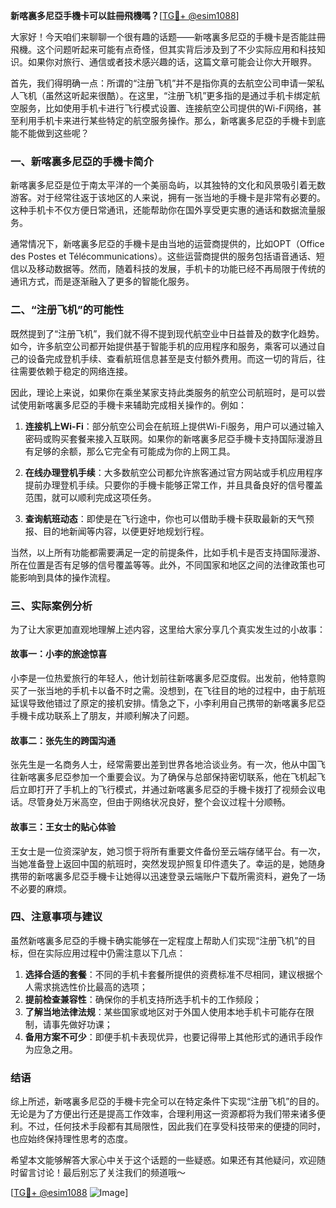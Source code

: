 **新喀裏多尼亞手機卡可以註冊飛機嗎？**[[TG💪+ @esim1088](https://t.me/s/esim1088)]

大家好！今天咱们来聊聊一个很有趣的话题——新喀裏多尼亞的手機卡是否能註冊飛機。这个问题听起来可能有点奇怪，但其实背后涉及到了不少实际应用和科技知识。如果你对旅行、通信或者技术感兴趣的话，这篇文章可能会让你大开眼界。

首先，我们得明确一点：所谓的“注册飞机”并不是指你真的去航空公司申请一架私人飞机（虽然这听起来很酷）。在这里，“注册飞机”更多指的是通过手机卡绑定航空服务，比如使用手机卡进行飞行模式设置、连接航空公司提供的Wi-Fi网络，甚至利用手机卡来进行某些特定的航空服务操作。那么，新喀裏多尼亞的手機卡到底能不能做到这些呢？

### 一、新喀裏多尼亞的手機卡简介

新喀裏多尼亞是位于南太平洋的一个美丽岛屿，以其独特的文化和风景吸引着无数游客。对于经常往返于该地区的人来说，拥有一张当地的手機卡是非常有必要的。这种手机卡不仅方便日常通讯，还能帮助你在国外享受更实惠的通话和数据流量服务。

通常情况下，新喀裏多尼亞的手機卡是由当地的运营商提供的，比如OPT（Office des Postes et Télécommunications）。这些运营商提供的服务包括语音通话、短信以及移动数据等。然而，随着科技的发展，手机卡的功能已经不再局限于传统的通讯方式，而是逐渐融入了更多的智能化服务。

### 二、“注册飞机”的可能性

既然提到了“注册飞机”，我们就不得不提到现代航空业中日益普及的数字化趋势。如今，许多航空公司都开始提供基于智能手机的应用程序和服务，乘客可以通过自己的设备完成登机手续、查看航班信息甚至是支付额外费用。而这一切的背后，往往需要依赖于稳定的网络连接。

因此，理论上来说，如果你在乘坐某家支持此类服务的航空公司航班时，是可以尝试使用新喀裏多尼亞的手機卡来辅助完成相关操作的。例如：

1. **连接机上Wi-Fi**：部分航空公司会在航班上提供Wi-Fi服务，用户可以通过输入密码或购买套餐来接入互联网。如果你的新喀裏多尼亞手機卡支持国际漫游且有足够的余额，那么它完全有可能成为你的上网工具。
   
2. **在线办理登机手续**：大多数航空公司都允许旅客通过官方网站或手机应用程序提前办理登机手续。只要你的手機卡能够正常工作，并且具备良好的信号覆盖范围，就可以顺利完成这项任务。

3. **查询航班动态**：即使是在飞行途中，你也可以借助手機卡获取最新的天气预报、目的地新闻等内容，以便更好地规划行程。

当然，以上所有功能都需要满足一定的前提条件，比如手机卡是否支持国际漫游、所在位置是否有足够的信号覆盖等等。此外，不同国家和地区之间的法律政策也可能影响到具体的操作流程。

### 三、实际案例分析

为了让大家更加直观地理解上述内容，这里给大家分享几个真实发生过的小故事：

#### 故事一：小李的旅途惊喜
小李是一位热爱旅行的年轻人，他计划前往新喀裏多尼亞度假。出发前，他特意购买了一张当地的手机卡以备不时之需。没想到，在飞往目的地的过程中，由于航班延误导致他错过了原定的接机安排。情急之下，小李利用自己携带的新喀裏多尼亞手機卡成功联系上了朋友，并顺利解决了问题。

#### 故事二：张先生的跨国沟通
张先生是一名商务人士，经常需要出差到世界各地洽谈业务。有一次，他从中国飞往新喀裏多尼亞参加一个重要会议。为了确保与总部保持密切联系，他在飞机起飞后立即打开了手机上的飞行模式，并通过新喀裏多尼亞的手機卡拨打了视频会议电话。尽管身处万米高空，但由于网络状况良好，整个会议过程十分顺畅。

#### 故事三：王女士的贴心体验
王女士是一位资深驴友，她习惯于将所有重要文件备份至云端存储平台。有一次，当她准备登上返回中国的航班时，突然发现护照复印件遗失了。幸运的是，她随身携带的新喀裏多尼亞手機卡让她得以迅速登录云端账户下载所需资料，避免了一场不必要的麻烦。

### 四、注意事项与建议

虽然新喀裏多尼亞的手機卡确实能够在一定程度上帮助人们实现“注册飞机”的目标，但在实际应用过程中仍需注意以下几点：

1. **选择合适的套餐**：不同的手机卡套餐所提供的资费标准不尽相同，建议根据个人需求挑选性价比最高的选项；
2. **提前检查兼容性**：确保你的手机支持所选手机卡的工作频段；
3. **了解当地法律法规**：某些国家或地区对于外国人使用本地手机卡可能存在限制，请事先做好功课；
4. **备用方案不可少**：即便手机卡表现优异，也要记得带上其他形式的通讯手段作为应急之用。

### 结语

综上所述，新喀裏多尼亞的手機卡完全可以在特定条件下实现“注册飞机”的目的。无论是为了方便出行还是提高工作效率，合理利用这一资源都将为我们带来诸多便利。不过，任何技术手段都有其局限性，因此我们在享受科技带来的便捷的同时，也应始终保持理性思考的态度。

希望本文能够解答大家心中关于这个话题的一些疑惑。如果还有其他疑问，欢迎随时留言讨论！最后别忘了关注我们的频道哦～

[[TG💪+ @esim1088](https://t.me/s/esim1088) ![Image](https://i.postimg.cc/4NQfJmqS/Snipaste-2025-05-13-00-14-12.png)]